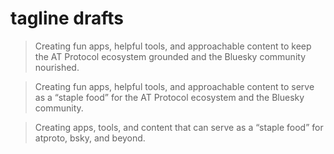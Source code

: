 # tagline drafts

> Creating fun apps, helpful tools, and approachable content to keep the AT Protocol ecosystem grounded and the Bluesky community nourished.

> Creating fun apps, helpful tools, and approachable content to serve as a “staple food” for the AT Protocol ecosystem and the Bluesky community.

> Creating apps, tools, and content that can serve as a “staple food” for atproto, bsky, and beyond.

